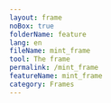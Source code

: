 ```yaml
---
layout: frame
noBox: true
folderName: feature
lang: en
fileName: mint_frame
tool: The frame
permalink: /mint_frame
featureName: mint_frame
category: Frames
---
```

